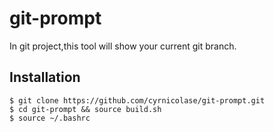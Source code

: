 # git-prompt
In git project,this tool will show your current git branch.

## Installation
```
$ git clone https://github.com/cyrnicolase/git-prompt.git
$ cd git-prompt && source build.sh
$ source ~/.bashrc
```


